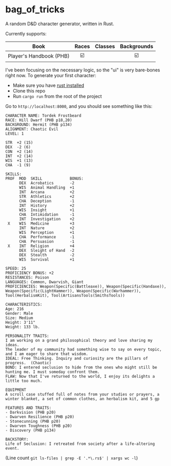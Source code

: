 # bag_of_tricks

A random D&amp;D character generator, written in Rust.

Currently supports:

| Book                    |          Races          | Classes |       Backgrounds       |
| ----------------------- | :---------------------: | :-----: | :---------------------: |
| Player's Handbook (PHB) | :ballot_box_with_check: |         | :ballot_box_with_check: |

I've been focusing on the necessary logic, so the "ui" is very bare-bones right now. To generate your first character:

- Make sure you have [rust installed](https://www.rust-lang.org/learn/get-started)
- Clone this repo
- Run `cargo run` from the root of the project

Go to `http://localhost:8000`, and you should see something like this:

```text
CHARACTER NAME: Tordek Frostbeard
RACE: Hill Dwarf (PHB p18,20)
BACKGROUND: Hermit (PHB p134)
ALIGNMENT: Chaotic Evil
LEVEL: 1

STR  +2 (15)
DEX  -2 (6)
CON  +2 (14)
INT  +2 (14)
WIS  +1 (13)
CHA  -1 (9)

SKILLS:
PROF  MOD  SKILL            BONUS:
      DEX  Acrobatics       -2
      WIS  Animal Handling  +1
      INT  Arcana           +2
      STR  Athletics        +2
      CHA  Deception        -1
      INT  History          +2
      WIS  Insight          +1
      CHA  Intimidation     -1
      INT  Investigation    +2
 X    WIS  Medicine         +3
      INT  Nature           +2
      WIS  Perception       +1
      CHA  Performance      -1
      CHA  Persuasion       -1
 X    INT  Religion         +4
      DEX  Sleight of Hand  -2
      DEX  Stealth          -2
      WIS  Survival         +1

SPEED: 25
PROFICIENCY BONUS: +2
RESISTANCES: Poison
LANGUAGES: Common, Dwarvish, Giant
PROFICIENCIES: Weapon(Specific(Battleaxe)), Weapon(Specific(Handaxe)), Weapon(Specific(LightHammer)), Weapon(Specific(Warhammer)), Tool(HerbalismKit), Tool(ArtisansTools(SmithsTools))

CHARACTERISTICS:
Age: 216
Gender: Male
Size: Medium
Height: 3'11"
Weight: 133 lb.

PERSONALITY TRAITS:
I am working on a grand philosophical theory and love sharing my ideas.
The leader of my community had something wise to say on every topic, and I am eager to share that wisdom.
IDEAL: Free Thinking. Inquiry and curiosity are the pillars of progress.  (Chaotic)
BOND: I entered seclusion to hide from the ones who might still be hunting me. I must someday confront them.
FLAW: Now that I've returned to the world, I enjoy its delights a little too much.

EQUIPMENT
A scroll case stuffed full of notes from your studies or prayers, a winter blanket, a set of common clothes, an herbalism kit, and 5 gp

FEATURES AND TRAITS:
- Darkvision (PHB p20)
- Dwarven Resilience (PHB p20)
- Stonecunning (PHB p20)
- Dwarven Toughness (PHB p20)
- Discovery (PHB p134)

BACKSTORY:
Life of Seclusion: I retreated from society after a life-altering event.
```

(Line count `git ls-files | grep -E '.*\.rs$' | xargs wc -l`)
